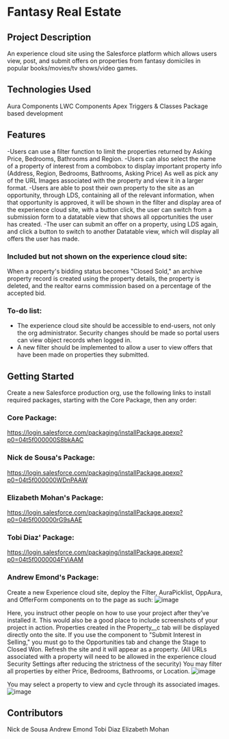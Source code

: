 # Fantasy Real Estate

## Project Description
  An experience cloud site using the Salesforce platform which allows users view, post, and submit offers
  on properties from fantasy domiciles in popular books/movies/tv shows/video games. 
  

## Technologies Used
Aura Components
LWC Components
Apex Triggers & Classes
Package based development

## Features

-Users can use a filter function to limit the properties returned by Asking Price, Bedrooms, Bathrooms and Region.
-Users can also select the name of a property of interest from a combobox to display important property info
  (Address, Region, Bedrooms, Bathrooms, Asking Price) As well as pick any of the URL Images associated with the
  property and view it in a larger format.
-Users are able to post their own property to the site as an opportunity, through LDS, containing all of the relevant 
  information, when that opportunity is approved, it will be shown in the filter and display area of the experience cloud site,
  with a button click, the user can switch from a submission form to a datatable view that shows all opportunities the
  user has created.
 -The user can submit an offer on a property, using LDS again, and click a button to switch to another Datatable
  view, which will display all offers the user has made.
  
### Included but not shown on the experience cloud site:
  When a property's bidding status becomes "Closed Sold," an archive property record is created using the property details,
  the property is deleted, and the realtor earns commission based on a percentage of the accepted bid.

### To-do list:
- The experience cloud site should be accessible to end-users, not only the org administrator. 
  Security changes should be made so portal users can view object records when logged in.
- A new filter should be implemented to allow a user to view offers that have been made on properties they submitted.

## Getting Started

Create a new Salesforce production org, use the following links to install required packages, 
starting with the Core Package, then any order:

### Core Package:
https://login.salesforce.com/packaging/installPackage.apexp?p0=04t5f000000S8bkAAC

### Nick de Sousa's Package:
https://login.salesforce.com/packaging/installPackage.apexp?p0=04t5f000000WDnPAAW

### Elizabeth Mohan's Package:
https://login.salesforce.com/packaging/installPackage.apexp?p0=04t5f000000rG9sAAE

### Tobi Diaz' Package:
https://login.salesforce.com/packaging/installPackage.apexp?p0=04t5f0000004FViAAM

### Andrew Emond's Package:

Create a new Experience cloud site, deploy the Filter, AuraPicklist, OppAura, and OfferForm components on to the page as such: 
![image](https://user-images.githubusercontent.com/93998652/149240116-cb91d454-5f99-4763-8f3d-5bddc3144c6b.png)

Here, you instruct other people on how to use your project after they’ve installed it. This would also be a good place to include screenshots of your project in action.
Properties created in the Property__c tab will be displayed directly onto the site. 
If you use the component to "Submit Interest in Selling," you must go to the Opportunities tab and change the Stage to Closed Won. Refresh the site and it will appear as a property. (All URLs associated with a property will need to be allowed in the experience cloud Security Settings after reducing the strictness of the security)
You may filter all properties by either Price, Bedrooms, Bathrooms, or Location.
![image](https://user-images.githubusercontent.com/93998652/149240556-128b4791-f887-403d-925a-0df4d01a73ba.png)

You may select a property to view and cycle through its associated images.
![image](https://user-images.githubusercontent.com/93998652/149241482-e5a71722-8196-4e4d-a1a3-459fcc8e7cb2.png)

## Contributors
Nick de Sousa
Andrew Emond
Tobi Diaz
Elizabeth Mohan
